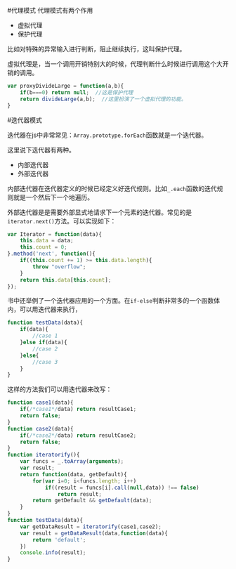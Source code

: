 #代理模式
代理模式有两个作用

- 虚拟代理
- 保护代理

比如对特殊的异常输入进行判断，阻止继续执行，这叫保护代理。

虚拟代理是，当一个调用开销特别大的时候，代理判断什么时候进行调用这个大开销的调用。

```javascript
var proxyDivideLarge = function(a,b){
    if(b===0) return null;  //这是保护代理
    return divideLarge(a,b);  //这里扮演了一个虚拟代理的功能。
}
```
#迭代器模式

迭代器在js中非常常见：`Array.prototype.forEach`函数就是一个迭代器。

这里说下迭代器有两种。
- 内部迭代器
- 外部迭代器

内部迭代器在迭代器定义的时候已经定义好迭代规则。比如`_.each`函数的迭代规则就是一个然后下一个地遍历。

外部迭代器是是需要外部显式地请求下一个元素的迭代器。常见的是`iterator.next()`方法。可以实现如下：

```javascript
var Iterator = function(data){
    this.data = data;
    this.count = 0;
}.method('next', function(){
    if((this.count += 1) >= this.data.length){
        throw "overflow";
    }
    return this.data[this.count];
});
```

书中还举例了一个迭代器应用的一个方面。在`if-else`判断非常多的一个函数体内，可以用迭代器来执行，

```javascript
function testData(data){
    if(data){
        //case 1
    }else if(data){
        //case 2
    }else{
        //case 3
    }
}
```
这样的方法我们可以用迭代器来改写：
```javascript
function case1(data){
    if(/*case1*/data) return resultCase1;
    return false;
}
function case2(data){
    if(/*case2*/data) return resultCase2;
    return false;
}
function iteratorify(){
    var funcs = _.toArray(arguments);
    var result;
    return function(data, getDefault){
        for(var i=0; i<funcs.length; i++)
            if((result = funcs[i].call(null,data)) !== false)
                return result;
        return getDefault && getDefault(data);
    }
}
function testData(data){
    var getDataResult = iteratorify(case1,case2);
    var result = getDataResult(data,function(data){
        return 'default';
    })
    console.info(result);
}
```